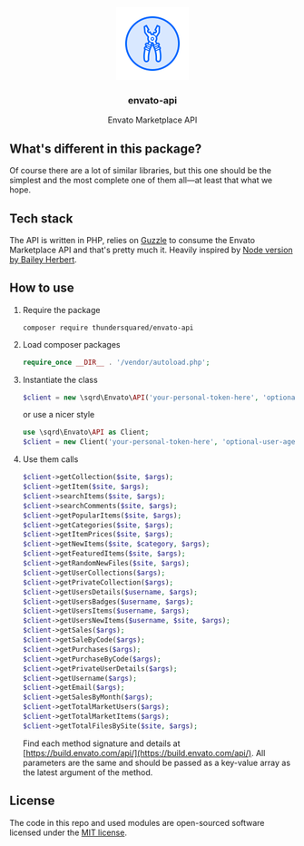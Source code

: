 
<p align="center">
  <img src="media/icon@2x.png" width="128" />
  <h3 align="center">envato-api</h3>
  <p align="center">Envato Marketplace API</p>
</p>

## What's different in this package?
Of course there are a lot of similar libraries, but this one should be the simplest and the most complete one of them all—at least that what we hope.

## Tech stack
The API is written in PHP, relies on [Guzzle](https://github.com/guzzle/guzzle) to consume the Envato Marketplace API and that's pretty much it. Heavily inspired by [Node version by Bailey Herbert](https://github.com/baileyherbert/node-envato-api).

## How to use
1. Require the package
   ```
   composer require thundersquared/envato-api
   ```
2. Load composer packages
   ```php
   require_once __DIR__ . '/vendor/autoload.php';
   ```
3. Instantiate the class
   ```php
   $client = new \sqrd\Envato\API('your-personal-token-here', 'optional-user-agent-here');
   ```
   or use a nicer style
   ```php
   use \sqrd\Envato\API as Client;
   $client = new Client('your-personal-token-here', 'optional-user-agent-here');
   ```
3. Use them calls
   ```php
   $client->getCollection($site, $args);
   $client->getItem($site, $args);
   $client->searchItems($site, $args);
   $client->searchComments($site, $args);
   $client->getPopularItems($site, $args);
   $client->getCategories($site, $args);
   $client->getItemPrices($site, $args);
   $client->getNewItems($site, $category, $args);
   $client->getFeaturedItems($site, $args);
   $client->getRandomNewFiles($site, $args);
   $client->getUserCollections($args);
   $client->getPrivateCollection($args);
   $client->getUsersDetails($username, $args);
   $client->getUsersBadges($username, $args);
   $client->getUsersItems($username, $args);
   $client->getUsersNewItems($username, $site, $args);
   $client->getSales($args);
   $client->getSaleByCode($args);
   $client->getPurchases($args);
   $client->getPurchaseByCode($args);
   $client->getPrivateUserDetails($args);
   $client->getUsername($args);
   $client->getEmail($args);
   $client->getSalesByMonth($args);
   $client->getTotalMarketUsers($args);
   $client->getTotalMarketItems($args);
   $client->getTotalFilesBySite($site, $args);
   ```
   Find each method signature and details at [https://build.envato.com/api/](https://build.envato.com/api/). All parameters are the same and should be passed as a key-value array as the latest argument of the method.

## License
The code in this repo and used modules are open-sourced software licensed under the [MIT license](LICENSE.md).
